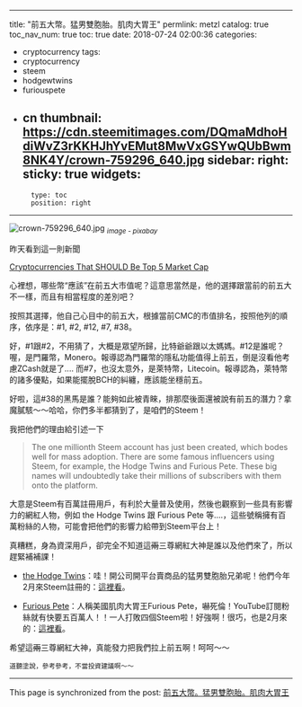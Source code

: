 
---
title: "前五大幣。猛男雙胞胎。肌肉大胃王"
permlink: metzl
catalog: true
toc_nav_num: true
toc: true
date: 2018-07-24 02:00:36
categories:
- cryptocurrency
tags:
- cryptocurrency
- steem
- hodgewtwins
- furiouspete
- cn
thumbnail: https://cdn.steemitimages.com/DQmaMdhoHdiWvZ3rKKHJhYvEMut8MwVxGSYwQUbBwm8NK4Y/crown-759296_640.jpg
sidebar:
    right:
        sticky: true
widgets:
    -
        type: toc
        position: right
---


![crown-759296_640.jpg](https://cdn.steemitimages.com/DQmaMdhoHdiWvZ3rKKHJhYvEMut8MwVxGSYwQUbBwm8NK4Y/crown-759296_640.jpg)
<sub>*image - pixabay*</sub>

昨天看到這一則新聞

[Cryptocurrencies That SHOULD Be Top 5 Market Cap](https://elevenews.com/2018/07/22/cryptocurrencies-that-should-be-top-5-market-cap/)

心裡想，哪些幣“應該”在前五大市值呢？這意思當然是，他的選擇跟當前的前五大不一樣，而且有相當程度的差別吧？

按照其選擇，他自己心目中的前五大，根據當前CMC的市值排名，按照他列的順序，依序是：#1, #2, #12, #7, #38。

好，#1跟#2，不用猜了，大概是眾望所歸，比特爺爺跟以太媽媽。#12是誰呢？喔，是門羅幣，Monero。報導認為門羅幣的隱私功能值得上前五，倒是沒看他考慮ZCash就是了.... 而#7，也沒太意外，是萊特幣，Litecoin。報導認為，萊特幣的諸多優點，如果能擺脫BCH的糾纏，應該能坐穩前五。

好啦，這#38的黑馬是誰？能夠如此被青睞，排那麼後面還被說有前五的潛力？拿魔膩駭～～哈哈，你們多半都猜到了，是咱們的Steem！

我把他們的理由給引述一下

>The one millionth Steem account has just been created, which bodes well for mass adoption. There are some famous influencers using Steem, for example, the Hodge Twins and Furious Pete. These big names will undoubtedly take their millions of subscribers with them onto the platform.

大意是Steem有百萬註冊用戶，有利於大量普及使用，然後也觀察到一些具有影響力的網紅人物，例如 the Hodge Twins 跟 Furious Pete 等....，這些號稱擁有百萬粉絲的人物，可能會把他們的影響力給帶到Steem平台上！

真糟糕，身為資深用戶，卻完全不知道這<del>兩</del>三尊網紅大神是誰以及他們來了，所以趕緊補補課！

* [the Hodge Twins](https://officialhodgetwins.com/)：哇！開公司開平台賣商品的猛男雙胞胎兄弟呢！他們今年2月來Steem註冊的：[這裡看](https://steemit.com/@hodgetwins)。

* [Furious Pete](https://www.youtube.com/channel/UCspJ-h5Mw9_zeEhJDzMpkkA)：人稱美國肌肉大胃王Furious Pete，嚇死倫！YouTube訂閱粉絲就有快要五百萬人！！一人打敗四個Steem啦！好強啊！很巧，也是2月來的：[這裡看](https://steemit.com/@furiouspete123)。

希望這<del>兩</del>三尊網紅大神，真能發力把我們拉上前五啊！呵呵～～

<sub>道聽塗說，參考參考，不當投資建議啊～～</sub>

- - -

This page is synchronized from the post: [前五大幣。猛男雙胞胎。肌肉大胃王](https://steemit.com/@deanliu/metzl)
